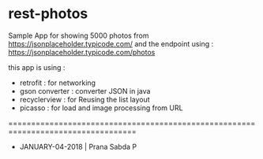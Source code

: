 # rest-photos


Sample App for showing 5000 photos from https://jsonplaceholder.typicode.com/ 
and the endpoint using : https://jsonplaceholder.typicode.com/photos

this app is using :  
- retrofit : for networking 
- gson converter : converter JSON in java
- recyclerview : for Reusing  the list layout
- picasso : for load and image processing from URL

==================================================================================
- JANUARY-04-2018 | Prana Sabda P
